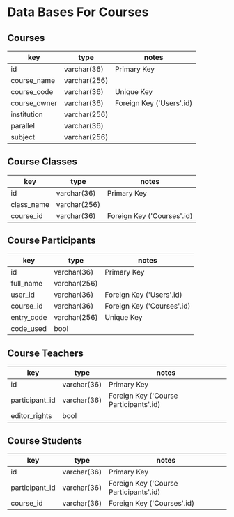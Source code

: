 # Data Bases For Courses

## Courses

| key          | type 		  | notes                    |
|--------------|--------------|--------------------------|
| id           | varchar(36)  | Primary Key 		     |
| course_name  | varchar(256) |             		     |
| course_code  | varchar(36)  | Unique Key  		     |
| course_owner | varchar(36)  | Foreign Key ('Users'.id) |
| institution  | varchar(256) |						     |
| parallel     | varchar(36)  | 					     |
| subject      | varchar(256) | 					     |

## Course Classes

| key        | type 		  | notes                    |
|------------|--------------|----------------------------|
| id         | varchar(36)  | Primary Key                |
| class_name | varchar(256) |                            |
| course_id  | varchar(36)  | Foreign Key ('Courses'.id) |

## Course Participants

| key           | type 		   | notes                      |
|---------------|--------------|----------------------------|
| id            | varchar(36)  | Primary Key 		        |
| full_name  	| varchar(256) |             		        |
| user_id  		| varchar(36)  | Foreign Key ('Users'.id)  	|
| course_id 	| varchar(36)  | Foreign Key ('Courses'.id) |
| entry_code    | varchar(256) | Unique Key			     	|
| code_used     | bool  	   | 					     	|

## Course Teachers

| key            | type 	   | notes                      		    |
|----------------|-------------|----------------------------------------|
| id             | varchar(36) | Primary Key 		        		    |
| participant_id | varchar(36) | Foreign Key ('Course Participants'.id) |
| editor_rights  | bool 	   | 					     				|

## Course Students

| key            | type 	   | notes                      	  		|
|----------------|-------------|----------------------------------------|
| id             | varchar(36) | Primary Key 		        	   		|
| participant_id | varchar(36) | Foreign Key ('Course Participants'.id) |
| course_id 	 | varchar(36) | Foreign Key ('Courses'.id)        	    |